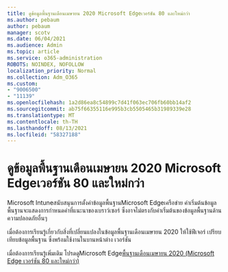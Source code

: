 ```yaml
---
title: ดูข้อมูลพื้นฐานเดือนเมษายน 2020 Microsoft Edgeเวอร์ชัน 80 และใหม่กว่า
ms.author: pebaum
author: pebaum
manager: scotv
ms.date: 06/04/2021
ms.audience: Admin
ms.topic: article
ms.service: o365-administration
ROBOTS: NOINDEX, NOFOLLOW
localization_priority: Normal
ms.collection: Adm_O365
ms.custom:
- "9006500"
- "11139"
ms.openlocfilehash: 1a2d86ea8c54899c7d41f063ec706fb60bb14af2
ms.sourcegitcommit: ab75f66355116e995b3cb5505465b31989339e28
ms.translationtype: MT
ms.contentlocale: th-TH
ms.lasthandoff: 08/13/2021
ms.locfileid: "58327188"
---
```

# <a name="view-the-april-2020-baseline-for-microsoft-edge-versions-80-and-later"></a>ดูข้อมูลพื้นฐานเดือนเมษายน 2020 Microsoft Edgeเวอร์ชัน 80 และใหม่กว่า

Microsoft Intuneสนับสนุนการตั้งค่าข้อมูลพื้นฐานMicrosoft Edgeเครือข่าย ค่าเริ่มต้นข้อมูลพื้นฐานจะแสดงการกําหนดค่าที่แนะนาของเบราว์เซอร์ ซึ่งอาจไม่ตรงกับค่าเริ่มต้นของข้อมูลพื้นฐานด้านความปลอดภัยอื่นๆ

เมื่อต้องการเรียนรู้เกี่ยวกับสิ่งที่เปลี่ยนแปลงในข้อมูลพื้นฐานเดือนเมษายน 2020 ให้ใช้ฟีเจอร์ เปรียบเทียบข้อมูลพื้นฐาน ซึ่งพร้อมใช้งานในบานหน้าต่าง เวอร์ชัน

เมื่อต้องการเรียนรู้เพิ่มเติม โปรดดูMicrosoft Edge[พื้นฐานเดือนเมษายน 2020 (Microsoft Edge เวอร์ชัน 80 และใหม่กว่า)](https://docs.microsoft.com/mem/intune/protect/security-baseline-settings-edge?pivots=edge-april-2020)